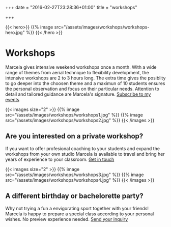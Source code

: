 +++
date = "2016-02-27T23:28:36+01:00"
title = "workshops"

+++

{{< hero>}}
{{% image src="/assets/images/workshops/workshops-hero.jpg" %}}
{{< /hero >}}

# Workshops

Marcela gives intensive weekend workshops once a month. With a wide range of themes from aerial technique to flexibility development, the intensive workshops are 2 to 3 hours long. The extra time gives the posiblity to go deeper into the choosen theme and a maximun of 10 students ensures the personal observation and focus on their particular needs.
Attention to detail and tailored guidance are Marcela's signature.
[Subscribe to my events](https://www.facebook.com/MarcelaViola.Aerialist/events)

{{< images size="2" >}}
{{% image src="/assets/images/workshops/workshops1.jpg" %}}
{{% image src="/assets/images/workshops/workshops2.jpg" %}}
{{< /images >}}

## Are you interested on a private workshop? 
If you want to offer profesional coaching to your students and expand the workshops from your own studio Marcela is available to travel and bring her years of experience to your classroom.
[Get in touch](/contact)

{{< images size="2" >}}
{{% image src="/assets/images/workshops/workshops3.jpg" %}}
{{% image src="/assets/images/workshops/workshops4.jpg" %}}
{{< /images >}}

## A different birthday or bachelorette party?
Why not trying a fun a envigorating sport together with your friends! Marcela is happy to prepare a special class according to your personal wishes. No preview experience needed. 
[Send your inquiry](/contact)